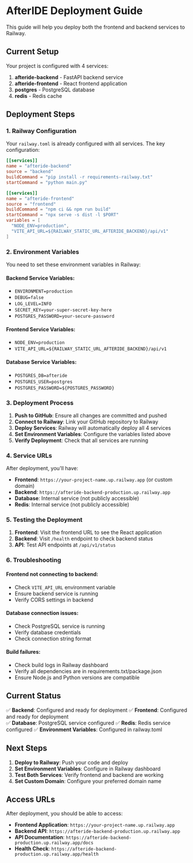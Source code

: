 # AfterIDE Deployment Guide

This guide will help you deploy both the frontend and backend services to Railway.

## Current Setup

Your project is configured with 4 services:
1. **afteride-backend** - FastAPI backend service
2. **afteride-frontend** - React frontend application
3. **postgres** - PostgreSQL database
4. **redis** - Redis cache

## Deployment Steps

### 1. Railway Configuration

Your `railway.toml` is already configured with all services. The key configuration:

```toml
[[services]]
name = "afteride-backend"
source = "backend"
buildCommand = "pip install -r requirements-railway.txt"
startCommand = "python main.py"

[[services]]
name = "afteride-frontend"
source = "frontend"
buildCommand = "npm ci && npm run build"
startCommand = "npx serve -s dist -l $PORT"
variables = [
  "NODE_ENV=production",
  "VITE_API_URL=${RAILWAY_STATIC_URL_AFTERIDE_BACKEND}/api/v1"
]
```

### 2. Environment Variables

You need to set these environment variables in Railway:

#### Backend Service Variables:
- `ENVIRONMENT=production`
- `DEBUG=false`
- `LOG_LEVEL=INFO`
- `SECRET_KEY=your-super-secret-key-here`
- `POSTGRES_PASSWORD=your-secure-password`

#### Frontend Service Variables:
- `NODE_ENV=production`
- `VITE_API_URL=${RAILWAY_STATIC_URL_AFTERIDE_BACKEND}/api/v1`

#### Database Service Variables:
- `POSTGRES_DB=afteride`
- `POSTGRES_USER=postgres`
- `POSTGRES_PASSWORD=${POSTGRES_PASSWORD}`

### 3. Deployment Process

1. **Push to GitHub**: Ensure all changes are committed and pushed
2. **Connect to Railway**: Link your GitHub repository to Railway
3. **Deploy Services**: Railway will automatically deploy all 4 services
4. **Set Environment Variables**: Configure the variables listed above
5. **Verify Deployment**: Check that all services are running

### 4. Service URLs

After deployment, you'll have:
- **Frontend**: `https://your-project-name.up.railway.app` (or custom domain)
- **Backend**: `https://afteride-backend-production.up.railway.app`
- **Database**: Internal service (not publicly accessible)
- **Redis**: Internal service (not publicly accessible)

### 5. Testing the Deployment

1. **Frontend**: Visit the frontend URL to see the React application
2. **Backend**: Visit `/health` endpoint to check backend status
3. **API**: Test API endpoints at `/api/v1/status`

### 6. Troubleshooting

#### Frontend not connecting to backend:
- Check `VITE_API_URL` environment variable
- Ensure backend service is running
- Verify CORS settings in backend

#### Database connection issues:
- Check PostgreSQL service is running
- Verify database credentials
- Check connection string format

#### Build failures:
- Check build logs in Railway dashboard
- Verify all dependencies are in requirements.txt/package.json
- Ensure Node.js and Python versions are compatible

## Current Status

✅ **Backend**: Configured and ready for deployment
✅ **Frontend**: Configured and ready for deployment  
✅ **Database**: PostgreSQL service configured
✅ **Redis**: Redis service configured
✅ **Environment Variables**: Configured in railway.toml

## Next Steps

1. **Deploy to Railway**: Push your code and deploy
2. **Set Environment Variables**: Configure in Railway dashboard
3. **Test Both Services**: Verify frontend and backend are working
4. **Set Custom Domain**: Configure your preferred domain name

## Access URLs

After deployment, you should be able to access:
- **Frontend Application**: `https://your-project-name.up.railway.app`
- **Backend API**: `https://afteride-backend-production.up.railway.app`
- **API Documentation**: `https://afteride-backend-production.up.railway.app/docs`
- **Health Check**: `https://afteride-backend-production.up.railway.app/health` 